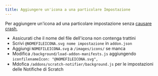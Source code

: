 ```yaml
---
title: Aggiungere un'icona a una particolare Impostazione
---
```

Per aggiungere un'icona ad una particolare impostazione senza [causare](https://github.com/ScratchAddons/ScratchAddons/pull/1529) [crash](https://github.com/ScratchAddons/ScratchAddons/commit/ead64b9da1434e7ed593c141cba7b02addd70a54),

- Assicurati che il nome del file dell'icona non contenga trattini
- Scrivi `@NOMEFILEICONA.svg nome impostazione` in `addon.json`
- Aggiungi `NOMEFILEICONA.svg` a `/images/icons/` se manca
- Modifica `/background/load-addon-manifests.js` aggiungendo `iconfilenameIcon: "@NOMEFILEICONA.svg",`
- Mdofica `/addons/scratch-notifier/background.js` per le impostazioni delle Notifiche di Scratch